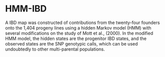 # HMM-IBD
A IBD map was constructed of contributions from the twenty-four founders onto the 1,404 progeny lines using a hidden Markov model (HMM) with several modifications on the study of Mott et al., (2000). In the modified HMM model, the hidden states are the progenitor IBD states, and the observed states are the SNP genotypic calls, which can be used undoubtedly to other multi-parental populations.


